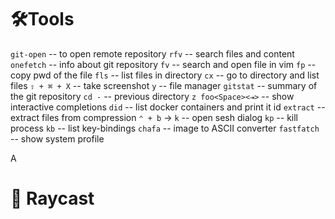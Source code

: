 
# 🛠️Tools

`git-open`              -- to open remote repository
`rfv`                   -- search files and content
`onefetch`              -- info about git repository
`fv`                    -- search and open file in vim
`fp`                    -- copy pwd of the file
`fls`                   -- list files in directory
`cx`                    -- go to directory and list files
`⇧ + ⌘ + X`             -- take screenshot
`y`                     -- file manager
`gitstat`               -- summary of the git repository
`cd -`                  -- previous directory
`z foo<Space><⇥>`       -- show interactive completions
`did`                   -- list docker containers and print it id
`extract`               -- extract files from compression
`⌃ + b` → `k`             -- open sesh dialog
`kp`                    -- kill process
`kb`                    -- list key-bindings
`chafa`                 -- image to ASCII converter
`fastfatch`             -- show system profile

A

# 🚀 Raycast
